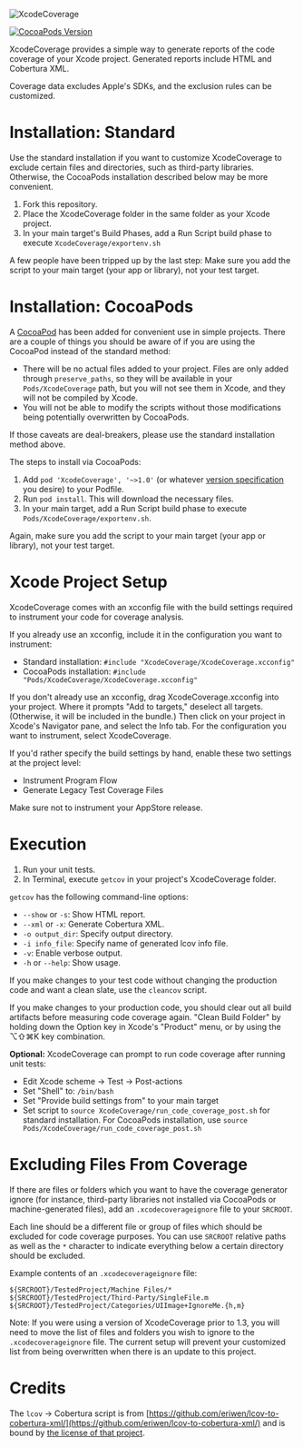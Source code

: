 ![XcodeCoverage](http://qualitycoding.org/jrwp/wp-content/uploads/2016/01/XcodeCoverage@2x.png)

[![CocoaPods Version](https://cocoapod-badges.herokuapp.com/v/XcodeCoverage/badge.png)](http://cocoapods.org/pods/XcodeCoverage)

XcodeCoverage provides a simple way to generate reports of the code coverage of your Xcode project. Generated reports include HTML and Cobertura XML.

Coverage data excludes Apple's SDKs, and the exclusion rules can be customized.


Installation: Standard
======================

Use the standard installation if you want to customize XcodeCoverage to exclude certain files and directories, such as third-party libraries. Otherwise, the CocoaPods installation described below may be more convenient.

1. Fork this repository.
2. Place the XcodeCoverage folder in the same folder as your Xcode project.
3. In your main target's Build Phases, add a Run Script build phase to execute `XcodeCoverage/exportenv.sh`

A few people have been tripped up by the last step: Make sure you add the script to your main target (your app or library), not your test target.


Installation: CocoaPods
=======================

A [CocoaPod](http://cocoapods.org/) has been added for convenient use in simple projects. There are a couple of things you should be aware of if you are using the CocoaPod instead of the standard method: 

- There will be no actual files added to your project. Files are only added through `preserve_paths`, so they will be available in your `Pods/XcodeCoverage` path, but you will not see them in Xcode, and they will not be compiled by Xcode.
- You will not be able to modify the scripts without those modifications being potentially overwritten by CocoaPods. 

If those caveats are deal-breakers, please use the standard installation method above. 

The steps to install via CocoaPods: 

1. Add `pod 'XcodeCoverage', '~>1.0'` (or whatever [version specification](http://guides.cocoapods.org/using/the-podfile.html#specifying-pod-versions) you desire) to your Podfile. 
2. Run `pod install`. This will download the necessary files.
3. In your main target, add a Run Script build phase to execute
`Pods/XcodeCoverage/exportenv.sh`. 

Again, make sure you add the script to your main target (your app or library), not your test target.


Xcode Project Setup
===================

XcodeCoverage comes with an xcconfig file with the build settings required to instrument your code for coverage analysis.

If you already use an xcconfig, include it in the configuration you want to instrument:

  * Standard installation: `#include "XcodeCoverage/XcodeCoverage.xcconfig"`
  * CocoaPods installation: `#include "Pods/XcodeCoverage/XcodeCoverage.xcconfig"`

If you don't already use an xcconfig, drag XcodeCoverage.xcconfig into your project. Where it prompts "Add to targets," deselect all targets. (Otherwise, it will be included in the bundle.) Then click on your project in Xcode's Navigator pane, and select the Info tab. For the configuration you want to instrument, select XcodeCoverage.

If you'd rather specify the build settings by hand, enable these two settings at the project level:

  * Instrument Program Flow
  * Generate Legacy Test Coverage Files

Make sure not to instrument your AppStore release.

Execution
=========

1. Run your unit tests.
2. In Terminal, execute `getcov` in your project's XcodeCoverage folder.

`getcov` has the following command-line options:

  * `--show` or `-s`: Show HTML report.
  * `--xml` or `-x`: Generate Cobertura XML.
  * `-o output_dir`: Specify output directory.
  * `-i info_file`: Specify name of generated lcov info file.
  * `-v`: Enable verbose output.
  * `-h` or `--help`: Show usage.

If you make changes to your test code without changing the production code and want a clean slate, use the `cleancov` script.

If you make changes to your production code, you should clear out all build artifacts before measuring code coverage again. "Clean Build Folder" by holding down the Option key in Xcode's "Product" menu, or by using the ⌥⇧⌘K key combination.

**Optional:** XcodeCoverage can prompt to run code coverage after running unit tests:

  * Edit Xcode scheme -> Test -> Post-actions
  * Set "Shell" to: `/bin/bash`
  * Set "Provide build settings from" to your main target
  * Set script to `source XcodeCoverage/run_code_coverage_post.sh` for standard installation. For CocoaPods installation, use `source Pods/XcodeCoverage/run_code_coverage_post.sh`


Excluding Files From Coverage
=============================

If there are files or folders which you want to have the coverage generator ignore (for instance, third-party libraries not installed via CocoaPods or machine-generated files), add an `.xcodecoverageignore` file to your `SRCROOT`. 

Each line should be a different file or group of files which should be excluded for code coverage purposes. You can use `SRCROOT` relative paths as well as the `*` character to indicate everything below a certain directory should be excluded.

Example contents of an `.xcodecoverageignore` file:

```
${SRCROOT}/TestedProject/Machine Files/*
${SRCROOT}/TestedProject/Third-Party/SingleFile.m
${SRCROOT}/TestedProject/Categories/UIImage+IgnoreMe.{h,m}
```

Note: If you were using a version of XcodeCoverage prior to 1.3, you will need to move the list of files and folders you wish to ignore to the `.xcodecoverageignore` file. The current setup will prevent your customized list from being overwritten when there is an update to this project. 


Credits
=======

The `lcov` -> Cobertura script is from [https://github.com/eriwen/lcov-to-cobertura-xml/](https://github.com/eriwen/lcov-to-cobertura-xml/) and is bound by [the license of that project](https://github.com/eriwen/lcov-to-cobertura-xml/blob/master/LICENSE.txt). 


